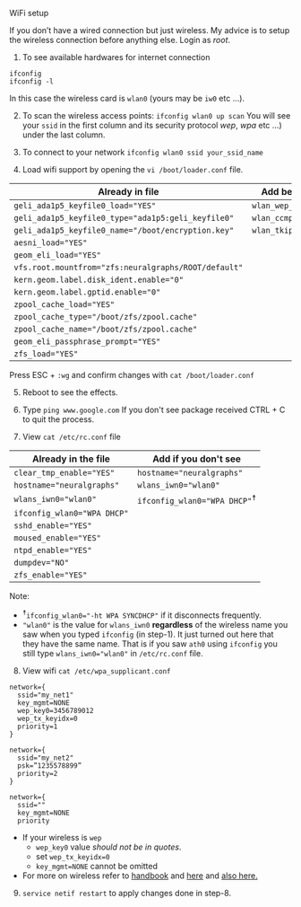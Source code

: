  WiFi setup

If you don’t have a wired connection but just wireless.
My advice is to setup the wireless connection before anything else.
Login as *root*.

1. To see available hardwares for internet connection
```
ifconfig
ifconfig -l
```
In this case the wireless card is `wlan0` (yours may be `iw0` etc ...).

2. To scan the wireless access points:
```ifconfig wlan0 up scan```
You will see your `ssid` in the first column and its security protocol *wep*, *wpa* etc ...) under the last column.

3. To connect to your network
```ifconfig wlan0 ssid your_ssid_name```

4. Load wifi support by opening the `vi /boot/loader.conf` file.

| Already in file                                      | Add below in file      |
| ---------------------------------------------------- | ---------------------- |
| `geli_ada1p5_keyfile0_load="YES"`                    | `wlan_wep_load="YES"`  |
| `geli_ada1p5_keyfile0_type="ada1p5:geli_keyfile0"`   | `wlan_ccmp_load="YES"` |
| `geli_ada1p5_keyfile0_name="/boot/encryption.key"`   | `wlan_tkip_load="YES"` |
| `aesni_load="YES"`                                   |                        |
| `geom_eli_load="YES"`                                |                        |
| `vfs.root.mountfrom="zfs:neuralgraphs/ROOT/default"` |                        |
| `kern.geom.label.disk_ident.enable="0"`              |                        |
| `kern.geom.label.gptid.enable="0"`                   |                        |
| `zpool_cache_load="YES"`                             |                        |
| `zpool_cache_type="/boot/zfs/zpool.cache"`           |                        |
| `zpool_cache_name="/boot/zfs/zpool.cache"`           |                        |
| `geom_eli_passphrase_prompt="YES"`                   |                        |
| `zfs_load="YES"`                                     |                        |

Press ESC + `:wg` and confirm changes with `cat /boot/loader.conf`

5. Reboot to see the effects.

6. Type
```ping www.google.com```
If you don't see package received CTRL + C to quit the process.

7. View `cat /etc/rc.conf` file

| Already in the file         | Add if you don't see                          |
| --------------------------- | --------------------------------------------- |
| `clear_tmp_enable="YES"`    | `hostname="neuralgraphs"`                     |
| `hostname="neuralgraphs"`   | `wlans_iwn0="wlan0"`                          |
| `wlans_iwn0="wlan0"`        | `ifconfig_wlan0="WPA DHCP"`<sup>&#9768;</sup> |
| `ifconfig_wlan0="WPA DHCP"` |                                               |
| `sshd_enable="YES"`         |                                               |
| `moused_enable="YES"`       |                                               |
| `ntpd_enable="YES"`         |                                               |
| `dumpdev="NO"`              |                                               |
| `zfs_enable="YES"`          |                                               |

  Note:
  - <sup>&#9768;</sup>`ifconfig_wlan0="-ht WPA SYNCDHCP"` if it disconnects frequently.
  - `"wlan0"` is the value for `wlans_iwn0` **regardless** of the wireless name you saw when you typed `ifconfig` (in step-1).
    It just turned out here that they have the same name.
    That is if you saw `ath0` using `ifconfig` you still type `wlans_iwn0="wlan0"` in `/etc/rc.conf` file.

8. View wifi `cat /etc/wpa_supplicant.conf`
```
network={
  ssid="my_net1"
  key_mgmt=NONE
  wep_key0=3456789012
  wep_tx_keyidx=0
  priority=1
}

network={
  ssid="my_net2"
  psk=”1235578899”
  priority=2
}

network={
  ssid=""
  key_mgmt=NONE
  priority
```
  - If your wireless is `wep`
    * `wep_key0` value *should not be in quotes*.
    * set `wep_tx_keyidx=0`
    * `key_mgmt=NONE` cannot be omitted
  - For more on wireless refer to [handbook](https://www.freebsd.org/doc/en_US.ISO8859-1/books/handbook/network-wireless.html)
    and [here](https://srobb.net/fbsdquickwireless.html)
    and [also here.](http://www.thegeekstuff.com/2009/11/ping-tutorial-13-effective-ping-command-examples/?utm_source=feedburner&utm_medium=feed&utm_campaign=Feed%3A+TheGeekStuff+(The+Geek+Stuff))

9. `service netif restart` to apply changes done in step-8.
